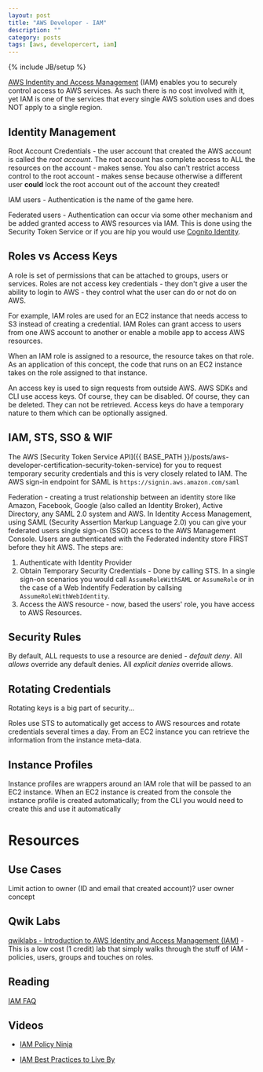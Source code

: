 ```yaml
---
layout: post
title: "AWS Developer - IAM"
description: ""
category: posts
tags: [aws, developercert, iam]
---
```

{% include JB/setup %}

[AWS Indentity and Access Management](https://aws.amazon.com/iam/) (IAM) enables you to securely control access to AWS services. As such there is no cost involved with it, yet IAM is one of the services that every single AWS solution uses and does NOT apply to a single region.

## Identity Management
Root Account Credentials - the user account that created the AWS account is called the *root account*. The root account has complete access to ALL the resources on the account - makes sense. You also can't restrict access control to the root account - makes sense because otherwise a different user **could** lock the root account out of the account they created!

IAM users - Authentication is the name of the game here. 

Federated users - Authentication can occur via some other mechanism and be added granted access to AWS resources via IAM. This is done using the Security Token Service or if you are hip you would use [Cognito Identity](https://docs.aws.amazon.com/cognito/latest/developerguide/cognito-identity.html).

## Roles vs Access Keys
A role is set of permissions that can be attached to groups, users or services. Roles are not access key credentials - they don't give a user the ability to login to AWS - they control what the user can do or not do on AWS.

For example, IAM roles are used for an EC2 instance that needs access to S3 instead of creating a credential. IAM Roles can grant access to users from one AWS account to another or enable a mobile app to access AWS resources.

When an IAM role is assigned to a resource, the resource takes on that role. As an application of this concept, the code that runs on an EC2 instance takes on the role assigned to that instance.

An access key is used to sign requests from outside AWS. AWS SDKs and CLI use access keys. Of course, they can be disabled. Of course, they can be deleted. They can not be retrieved. Access keys do have a temporary nature to them which can be optionally assigned.

## IAM, STS, SSO &amp; WIF
The AWS [Security Token Service API]({{ BASE_PATH }}/posts/aws-developer-certification-security-token-service) for you to request temporary security credentials and this is very closely related to IAM. The AWS sign-in endpoint for SAML is ```https://signin.aws.amazon.com/saml```

Federation - creating a trust relationship between an identity store like Amazon, Facebook, Google (also called an Identity Broker), Active Directory, any SAML 2.0 system and AWS. In Identity Access Management, using SAML (Security Assertion Markup Language 2.0) you can give your federated users single sign-on (SSO) access to the AWS Management Console. Users are authenticated with the Federated indentity store FIRST before they hit AWS. The steps are:

1. Authenticate with Identity Provider 
2. Obtain Temporary Security Credentials - Done by calling STS. In a single sign-on scenarios you would call `AssumeRoleWithSAML` or `AssumeRole` or in the case of a Web Indentify Federation by callsing `AssumeRoleWithWebIdentity`.
3. Access the AWS resource - now, based the users' role, you have access to AWS Resources.

## Security Rules
By default, ALL requests to use a resource are denied - *default deny*.
All *allows* override any default denies.
All *explicit denies* override allows.

## Rotating Credentials

Rotating keys is a big part of security... 

Roles use STS to automatically get access to AWS resources and rotate credentials several times a day. From an EC2 instance you can retrieve the information from the instance meta-data.

## Instance Profiles
Instance profiles are wrappers around an IAM role that will be passed to an EC2 instance. When an EC2 instance is created from the console the instance profile is created automatically; from the CLI you would need to create this and use it automatically

# Resources

## Use Cases
Limit action to owner (ID and email that created account)? user owner concept

## Qwik Labs
[qwiklabs - Introduction to AWS Identity and Access Management (IAM)](https://qwiklabs.com/focuses/2885) - This is a low cost (1 credit) lab that simply walks through the stuff of IAM - policies, users, groups and touches on roles.

## Reading
[IAM FAQ](https://aws.amazon.com/iam/faqs/)

## Videos

* [IAM Policy Ninja](https://www.youtube.com/watch?v=Du478i9O_mc)

* [IAM Best Practices to Live By](https://www.youtube.com/watch?v=_wiGpBQGCjU)